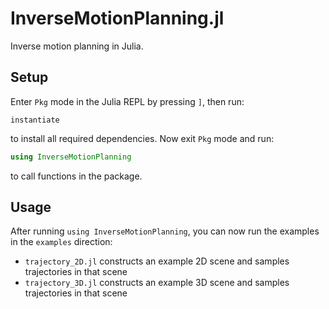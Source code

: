 # InverseMotionPlanning.jl

Inverse motion planning in Julia. 

## Setup

Enter `Pkg` mode in the Julia REPL by pressing `]`, then run:

```
instantiate
```

to install all required dependencies. Now exit `Pkg` mode and run:

```julia
using InverseMotionPlanning
```

to call functions in the package.

## Usage

After running `using InverseMotionPlanning`, you can now run the examples in the `examples` direction:
- `trajectory_2D.jl` constructs an example 2D scene and samples trajectories in that scene
- `trajectory_3D.jl` constructs an example 3D scene and samples trajectories in that scene
